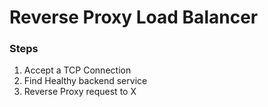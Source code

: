 # Reverse Proxy Load Balancer

### Steps
1. Accept a TCP Connection
2. Find Healthy backend service
3. Reverse Proxy request to X